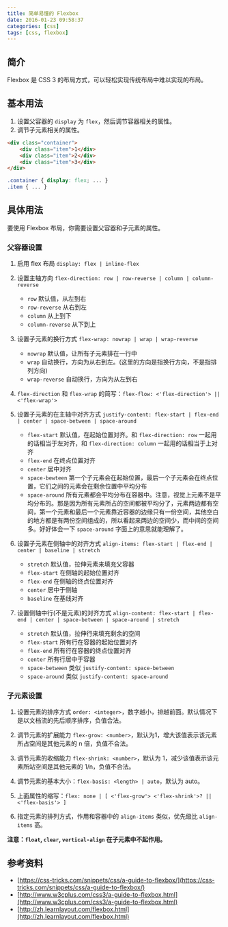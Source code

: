 ```yaml
---
title: 简单易懂的 Flexbox
date: 2016-01-23 09:58:37
categories: [css]
tags: [css, flexbox]
---
```


## 简介

Flexbox 是 CSS 3 的布局方式，可以轻松实现传统布局中难以实现的布局。

## 基本用法

1. 设置父容器的 `display` 为 `flex`，然后调节容器相关的属性。
2. 调节子元素相关的属性。

```html
<div class="container">
    <div class="item">1</div>
    <div class="item">2</div>
    <div class="item">3</div>
</div>
```

```css
.container { display: flex; ... }
.item { ... }
```

## 具体用法

要使用 Flexbox 布局，你需要设置父容器和子元素的属性。

### 父容器设置
1. 启用 flex 布局 `display: flex | inline-flex`

2. 设置主轴方向 `flex-direction: row | row-reverse | column | column-reverse`
   - `row` 默认值，从左到右
   - `row-reverse` 从右到左
   - `column` 从上到下
   - `column-reverse` 从下到上

3. 设置子元素的换行方式 `flex-wrap: nowrap | wrap | wrap-reverse`
   - `nowrap` 默认值，让所有子元素排在一行中
   - `wrap` 自动换行，方向为从右到左。(这里的方向是指换行方向，不是指排列方向)
   - `wrap-reverse` 自动换行，方向为从左到右

4. `flex-direction` 和 `flex-wrap` 的简写：`flex-flow: <'flex-direction'> || <'flex-wrap'>` 

5. 设置子元素的在主轴中对齐方式 `justify-content: flex-start | flex-end | center | space-between | space-around`
   - `flex-start` 默认值，在起始位置对齐。和 `flex-direction: row` 一起用的话相当于左对齐，和 `flex-direction: column` 一起用的话相当于上对齐
   - `flex-end` 在终点位置对齐
   - `center` 居中对齐
   - `space-bewteen` 第一个子元素会在起始位置，最后一个子元素会在终点位置，它们之间的元素会在剩余位置中平均分布
   - `space-around` 所有元素都会平均分布在容器中。注意，视觉上元素不是平均分布的。那是因为所有元素所占的空间都被平均分了，元素两边都有空间，第一个元素和最后一个元素靠近容器的边缘只有一份空间，其他空白的地方都是有两份空间组成的，所以看起来两边的空间少，而中间的空间多。好好体会一下 `space-around` 字面上的意思就能理解了。

6. 设置子元素在侧轴中的对齐方式 `align-items: flex-start | flex-end | center | baseline | stretch`
   - `stretch` 默认值，拉伸元素来填充父容器
   - `flex-start` 在侧轴的起始位置对齐
   - `flex-end` 在侧轴的终点位置对齐
   - `center` 居中于侧轴
   - `baseline` 在基线对齐

7. 设置侧轴中行(不是元素)的对齐方式 `align-content: flex-start | flex-end | center | space-between | space-around | stretch`
   - `stretch` 默认值，拉伸行来填充剩余的空间
   - `flex-start` 所有行在容器的起始位置对齐
   - `flex-end` 所有行在容器的终点位置对齐
   - `center` 所有行居中于容器
   - `space-between` 类似 `justify-content: space-between`
   - `space-around` 类似 `justify-content: space-around`

### 子元素设置

1. 设置元素的排序方式 `order: <integer>`，数字越小，排越前面。默认情况下是以文档流的先后顺序排序，负值合法。

2. 调节元素的扩展能力 `flex-grow: <number>`，默认为1，增大该值表示该元素所占空间是其他元素的 n 倍，负值不合法。

3. 调节元素的收缩能力 `flex-shrink: <number>`，默认为 1，减少该值表示该元素所站空间是其他元素的 1/n，负值不合法。

4. 调节元素的基本大小：`flex-basis: <length> | auto`，默认为 auto。

5. 上面属性的缩写：`flex: none | [ <'flex-grow'> <'flex-shrink'>? || <'flex-basis'> ]`

6. 指定元素的排列方式，作用和容器中的 `align-items` 类似，优先级比 `align-items` 高。

**注意：`float`, `clear`, `vertical-align` 在子元素中不起作用。**



## 参考资料

- [https://css-tricks.com/snippets/css/a-guide-to-flexbox/](https://css-tricks.com/snippets/css/a-guide-to-flexbox/)
- [http://www.w3cplus.com/css3/a-guide-to-flexbox.html](http://www.w3cplus.com/css3/a-guide-to-flexbox.html)
- [http://zh.learnlayout.com/flexbox.html](http://zh.learnlayout.com/flexbox.html)

